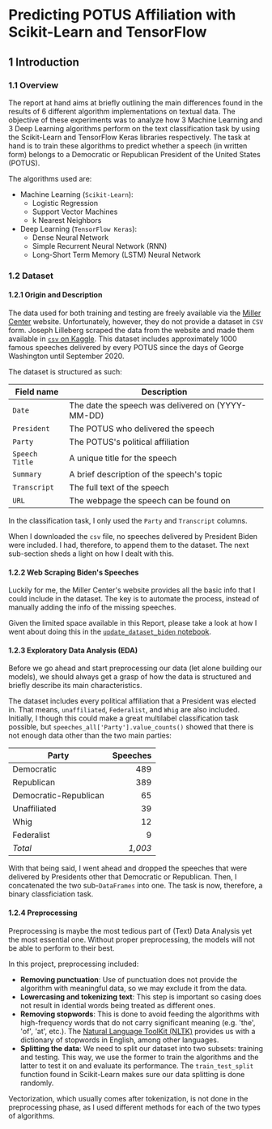 # Predicting POTUS Affiliation with Scikit-Learn and TensorFlow

## 1 Introduction

### 1.1 Overview

The report at hand aims at briefly outlining the main differences found in the results of 6 different algorithm implementations on textual data. The objective of these experiments was to analyze how 3 Machine Learning and 3 Deep Learning algorithms perform on the text classification task by using the Scikit-Learn and TensorFlow Keras libraries respectively. The task at hand is to train these algorithms to predict whether a speech (in written form) belongs to a Democratic or Republican President of the United States (POTUS).

The algorithms used are:

* Machine Learning (`Scikit-Learn`):
  * Logistic Regression
  * Support Vector Machines
  * k Nearest Neighbors
* Deep Learning (`TensorFlow Keras`):
  * Dense Neural Network
  * Simple Recurrent Neural Network (RNN)
  * Long-Short Term Memory (LSTM) Neural Network

### 1.2 Dataset

#### 1.2.1 Origin and Description

The data used for both training and testing are freely available via the [Miller Center](https://millercenter.org/the-presidency/presidential-speeches) website. Unfortunately, however, they do not provide a dataset in `CSV` form. Joseph Lilleberg scraped the data from the website and made them available in [`csv` on Kaggle](https://www.kaggle.com/littleotter/united-states-presidential-speeches). This dataset includes approximately 1000 famous speeches delivered by every POTUS since the days of George Washington until September 2020.

The dataset is structured as such:

| Field name      | Description                                        |
|---------------- |--------------------------------------------------- |
| `Date`          | The date the speech was delivered on (YYYY-MM-DD)  |
| `President`     | The POTUS who delivered the speech                 |
| `Party`         | The POTUS's political affiliation                  |
| `Speech Title`  | A unique title for the speech                      |
| `Summary`       | A brief description of the speech's topic          |
| `Transcript`    | The full text of the speech                        |
| `URL`           | The webpage the speech can be found on             |

In the classification task, I only used the `Party` and `Transcript` columns.

When I downloaded the `csv` file, no speeches delivered by President Biden were included. I had, therefore, to append them to the dataset. The next sub-section sheds a light on how I dealt with this.

#### 1.2.2 Web Scraping Biden's Speeches

Luckily for me, the Miller Center's website provides all the basic info that I could include in the dataset. The key is to automate the process, instead of manually adding the info of the missing speeches.

Given the limited space available in this Report, please take a look at how I went about doing this in the [`update_dataset_biden` notebook](https://github.com/user/repo/blob/dev/update_dataset_biden.ipynb).

#### 1.2.3 Exploratory Data Analysis (EDA)

Before we go ahead and start preprocessing our data (let alone building our models), we should always get a grasp of how the data is structured and briefly describe its main characteristics.

The dataset includes every political affiliation that a President was elected in. That means, `unaffiliated`, `Federalist`, and `Whig` are also included. Initially, I though this could make a great multilabel classification task possible, but `speeches_all['Party'].value_counts()` showed that there is not enough data other than the two main parties:

| Party                  | Speeches  |
|----------------------- |---------: |
| Democratic             |      489  |
| Republican             |      389  |
| Democratic-Republican  |       65  |
| Unaffiliated           |       39  |
| Whig                   |       12  |
| Federalist             |        9  |
| *Total*                |  *1,003*  |

With that being said, I went ahead and dropped the speeches that were delivered by Presidents other that Democratic or Republican. Then, I concatenated the two sub-`DataFrames` into one. The task is now, therefore, a binary classficiation task.

#### 1.2.4 Preprocessing

Preprocessing is maybe the most tedious part of (Text) Data Analysis yet the most essential one. Without proper preprocessing, the models will not be able to perform to their best.

In this project, preprocessing included:

* __Removing punctuation__: Use of punctuation does not provide the algorithm with meaningful data, so we may exclude it from the data.
* __Lowercasing and tokenizing text__: This step is important so casing does not result in idential words being treated as different ones.
* __Removing stopwords__: This is done to avoid feeding the algorithms with high-frequency words that do not carry significant meaning (e.g. 'the', 'of', 'at', etc.). The [Natural Language ToolKit (NLTK)](https://www.nltk.org/) provides us with a dictionary of stopwords in English, among other languages.
* __Splitting the data__: We need to split our dataset into two subsets: training and testing. This way, we use the former to train the algorithms and the latter to test it on and evaluate its performance. The `train_test_split` function found in Scikit-Learn makes sure our data splitting is done randomly.

Vectorization, which usually comes after tokenization, is not done in the preprocessing phase, as I used different methods for each of the two types of algorithms.


